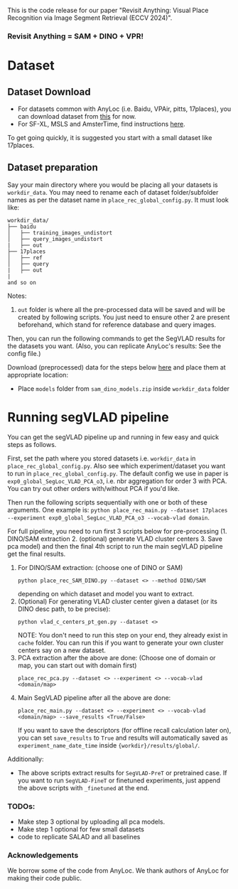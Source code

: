 This is the code release for our paper "Revisit Anything: Visual Place Recognition via Image Segment Retrieval (ECCV 2024)".

### Revisit Anything = SAM + DINO + VPR!



# Dataset
## Dataset Download

- For datasets common with AnyLoc (i.e. Baidu, VPAir, pitts, 17places), you can download dataset from [this](https://github.com/AnyLoc/AnyLoc/issues/34#issuecomment-2162492086) for now.
- For SF-XL, MSLS and AmsterTime, find instructions [here](https://saishubodh.notion.site/SF-XL-and-MSLS-download-dataset-10e874ed2adf80e98e7dd32911152562?pvs=4). 

To get going quickly, it is suggested you start with a small dataset like 17places.


## Dataset preparation
Say your main directory where you would be placing all your datasets is `workdir_data`. You may need to rename each of dataset folder/subfolder names as per the dataset name in `place_rec_global_config.py`. It must look like:   


```
workdir_data/
├── baidu 
│   ├── training_images_undistort
│   ├── query_images_undistort
|   ├── out 
├── 17places 
│   ├── ref
│   ├── query 
|   ├── out 
|
and so on
```

Notes:
1. `out` folder is where all the pre-processed data will be saved and will be created by following scripts. You just need to ensure other 2 are present beforehand, which stand for reference database and query images.


Then, you can run the following commands to get the SegVLAD results for the datasets you want. (Also, you can replicate AnyLoc's results: See the config file.)

Download (preprocessed) data for the steps below [here](https://universityofadelaide.box.com/s/199q2lpvy3psm5qgfagvh25r9c51ey6b) and place them at appropriate location:
- Place `models` folder from `sam_dino_models.zip` inside `workdir_data` folder


# Running segVLAD pipeline 

You can get the segVLAD pipeline up and running in few easy and quick steps as follows.

First, set the path where you stored datasets i.e. `workdir_data` in `place_rec_global_config.py`. Also see which experiment/dataset you want to run in `place_rec_global_config.py`. The default config we use in paper is `exp0_global_SegLoc_VLAD_PCA_o3`, i.e. nbr aggregation for order 3 with PCA. You can try out other orders with/without PCA if you'd like.

Then run the following scripts sequentially with one or both of these arguments. One example is: `python place_rec_main.py --dataset 17places --experiment exp0_global_SegLoc_VLAD_PCA_o3 --vocab-vlad domain`.

For full pipeline, you need to run first 3 scripts below for pre-processing (1. DINO/SAM extraction  2. (optional) generate VLAD cluster centers 3. Save pca model) and then the final 4th script to run the main segVLAD pipeline get the final results.


1. For DINO/SAM extraction: (choose one of DINO or SAM)     
    ```
    python place_rec_SAM_DINO.py --dataset <> --method DINO/SAM
    ```    
    depending on which dataset and model you want to extract. 
2. (Optional) For generating VLAD cluster center given a dataset (or its DINO desc path, to be precise):   
    ```
    python vlad_c_centers_pt_gen.py --dataset <>
    ```
    NOTE: You don't need to run this step on your end, they already exist in `cache` folder. You can run this if you want to generate your own cluster centers say on a new dataset.  
3. PCA extraction after the above are done: (Choose one of domain or map, you can start out with domain first)
    ```
    place_rec_pca.py --dataset <> --experiment <> --vocab-vlad <domain/map>
    ```
4. Main SegVLAD pipeline after all the above are done:
    ```
    place_rec_main.py --dataset <> --experiment <> --vocab-vlad <domain/map> --save_results <True/False>
    ```
    If you want to save the descriptors (for offline recall calculation later on), you can set `save_results` to `True` and results will automatically saved as `experiment_name_date_time` inside `{workdir}/results/global/`.

Additionally:
- The above scripts extract results for `SegVLAD-PreT` or pretrained case. If you want to run `SegVLAD-FineT` or finetuned experiments, just append the above scripts with `_finetuned` at the end. 


### TODOs:
- Make step 3 optional by uploading all pca models.
- Make step 1 optional for few small datasets
- code to replicate SALAD and all baselines


### Acknowledgements
We borrow some of the code from AnyLoc. We thank authors of AnyLoc for making their code public. 
